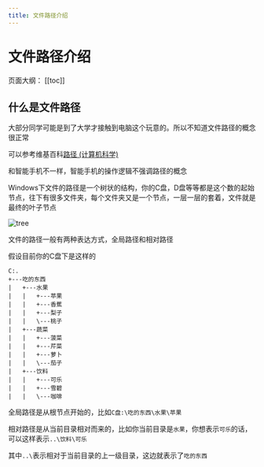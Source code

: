 ```yaml
---
title: 文件路径介绍
---
```

# 文件路径介绍

页面大纲：
[[toc]]

## 什么是文件路径

大部分同学可能是到了大学才接触到电脑这个玩意的。所以不知道文件路径的概念很正常

可以参考维基百科[路径 (计算机科学)](https://w.wiki/5woB)

和智能手机不一样，智能手机的操作逻辑不强调路径的概念

Windows下文件的路径是一个树状的结构，你的C盘，D盘等等都是这个数的起始节点，往下有很多文件夹，每个文件夹又是一个节点，一层一层的套着，文件就是最终的叶子节点

![tree](/assets/pics/file-tree.png)

文件的路径一般有两种表达方式，全局路径和相对路径

假设目前你的C盘下是这样的

```text
C:.
+---吃的东西
|   +---水果
|   |   +---苹果
|   |   +---香蕉
|   |   +---梨子
|   |   \---桃子
|   +---蔬菜
|   |   +---菠菜
|   |   +---芹菜
|   |   +---萝卜
|   |   \---茄子
|   +---饮料
|   |   +---可乐
|   |   +---雪碧
|   |   \---咖啡
```

全局路径是从根节点开始的，比如`C盘:\吃的东西\水果\苹果`

相对路径是从当前目录相对而来的，比如你当前目录是`水果`，你想表示`可乐`的话，可以这样表示`..\饮料\可乐`

其中`..\`表示相对于当前目录的上一级目录，这边就表示了`吃的东西`
